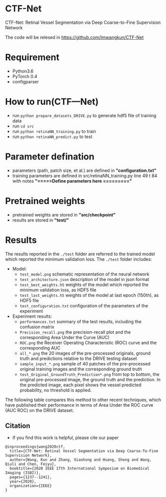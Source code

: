 # CTF-Net
CTF-Net: Retinal Vessel Segmentation via Deep Coarse-to-Fine Supervision Network

The code will be relesed in https://github.com/Imwangkun/CTF-Net
# Requirement
* Python3.6
* PyTorch 0.4
* configparser

# How to run(CTF—Net)
* run ```python prepare_datasets_DRIVE.py``` to generate hdf5 file of training data
* run ```cd src```
* run ```python retinaNN_training.py``` to train
* run ```python retinaNN_predict.py``` to test

# Parameter defination
* parameters (path, patch size, et al.) are defined in <b>"configuration.txt"</b>
* training parameters are defined in src/retinaNN_training.py line 49 t 84 with notes <b>"=====Define parameters here =========" </b>

# Pretrained weights
* pretrained weights are stored in <b>"src/checkpoint"</b>
* results are stored in <b>"test/"</b>

# Results
The results reported in the `./test` folder are referred to the trained model which reported the minimum validation loss. The `./test` folder includes:
- Model:
  - `test_model.png` schematic representation of the neural network
  - `test_architecture.json` description of the model in json format
  - `test_best_weights.h5` weights of the model which reported the minimum validation loss, as HDF5 file
  - `test_last_weights.h5`  weights of the model at last epoch (150th), as HDF5 file
  - `test_configuration.txt` configuration of the parameters of the experiment
- Experiment results:
  - `performances.txt` summary of the test results, including the confusion matrix
  - `Precision_recall.png` the precision-recall plot and the corresponding Area Under the Curve (AUC)
  - `ROC.png` the Receiver Operating Characteristic (ROC) curve and the corresponding AUC
  - `all_*.png` the 20 images of the pre-processed originals, ground truth and predictions relative to the DRIVE testing dataset
  - `sample_input_*.png` sample of 40 patches of the pre-processed original training images and the corresponding ground truth
  - `test_Original_GroundTruth_Prediction*.png` from top to bottom, the original pre-processed image, the ground truth and the prediction. In the predicted image, each pixel shows the vessel predicted probability, no threshold is applied.

The following table compares this method to other recent techniques, which have published their performance in terms of Area Under the ROC curve (AUC ROC) on the DRIVE dataset.

## Citation
- If you find this work is helpful, please cite our paper
```
@inproceedings{wang2020ctf,
  title={CTF-Net: Retinal Vessel Segmentation via Deep Coarse-To-Fine Supervision Network},
  author={Wang, Kun and Zhang, Xiaohong and Huang, Sheng and Wang, Qiuli and Chen, Feiyu},
  booktitle={2020 IEEE 17th International Symposium on Biomedical Imaging (ISBI)},
  pages={1237--1241},
  year={2020},
  organization={IEEE}
}
```

